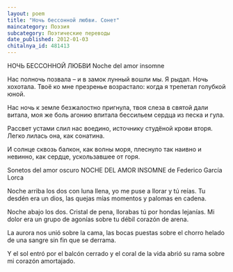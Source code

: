```yaml
---
layout: poem
title: "Ночь бессонной любви. Сонет"
maincategory: Поэзия
subcategory: Поэтические переводы
date_published: 2012-01-03
chitalnya_id: 481413
---
```




НОЧЬ БЕССОННОЙ ЛЮБВИ
Noche del amor insomne

Нас полночь позвала – и в замок лунный
вошли мы. Я рыдал. Ночь хохотала.
Твоё ко мне презренье возрастало:
когда  я трепетал голубкой юной.

Нас ночь к земле безжалостно пригнула,
твоя слеза в святой дали витала,
моя же боль агонию впитала
бессильем сердца из песка и гула.

Рассвет устами слил нас воедино,
источнику студёной крови вторя.
Легко лилась она, как сонатина.

И солнце сквозь балкон, как волны моря,
плеснуло так наивно и невинно,
как сердце, ускользавшее от горя.

Sonetos del amor oscuro
NOCHE DEL AMOR INSOMNE
de Federico Garc&#237;a Lorca

Noche arriba los dos con luna llena,
yo me puse a llorar y t&#250; re&#237;as.
Tu desd&#233;n era un dios, las quejas m&#237;as
momentos y palomas en cadena.

Noche abajo los dos. Cristal de pena,
llorabas t&#250; por hondas lejan&#237;as.
Mi dolor era un grupo de agon&#237;as
sobre tu d&#233;bil coraz&#243;n de arena.

La aurora nos uni&#243; sobre la cama,
las bocas puestas sobre el chorro helado
de una sangre sin fin que se derrama.

Y el sol entr&#243; por el balc&#243;n cerrado
y el coral de la vida abri&#243; su rama
sobre mi coraz&#243;n amortajado.






